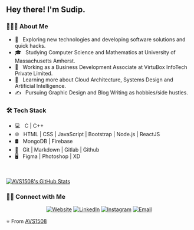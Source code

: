 <h2> Hey there! I'm Sudip.</h2>

<h3> 👨🏻‍💻 About Me </h3>

- 🤔 &nbsp; Exploring new technologies and developing software solutions and quick hacks.
- 🎓 &nbsp; Studying Computer Science and Mathematics at University of Massachusetts Amherst.
- 💼 &nbsp; Working as a Business Development Associate at VirtuBox InfoTech Private Limited.
- 🌱 &nbsp; Learning more about Cloud Architecture, Systems Design and Artificial Intelligence.
- ✍️ &nbsp; Pursuing Graphic Design and Blog Writing as hobbies/side hustles.

<h3>🛠 Tech Stack</h3>

- 💻 &nbsp; C | C++
- 🌐 &nbsp; HTML | CSS | JavaScript | Bootstrap | Node.js | ReactJS
- 🛢 &nbsp; MongoDB | Firebase
- 🔧 &nbsp; Git | Markdown | Gitlab | Github
- 🖥 &nbsp; Figma | Photoshop | XD

<br/>

[![AVS1508's GitHub Stats](https://github-readme-stats.vercel.app/api?username=sudipstha08&show_icons=true)](https://github.com/AVS1508)

<h3> 🤝🏻 Connect with Me </h3>

<p align="center">
<a href="shresthasudip08.com.np"><img alt="Website" src="https://img.shields.io/badge/Website-www.adityavsingh.com-blue?style=flat-square&logo=google-chrome"></a>
<a href="https://www.linkedin.com/in/sudipstha08/"><img alt="LinkedIn" src="https://img.shields.io/badge/LinkedIn-Aditya%20Vikram%20Singh-blue?style=flat-square&logo=linkedin"></a>
<a href="https://www.instagram.com/iam5udipstha/"><img alt="Instagram" src="https://img.shields.io/badge/Instagram-adityavs__-blue?style=flat-square&logo=instagram"></a>
<a href="mailto:sudipstha08@gmail.com"><img alt="Email" src="https://img.shields.io/badge/Email-avsingh@umass.edu-blue?style=flat-square&logo=gmail"></a>
</p>

⭐️ From [AVS1508](https://github.com/AVS1508)
